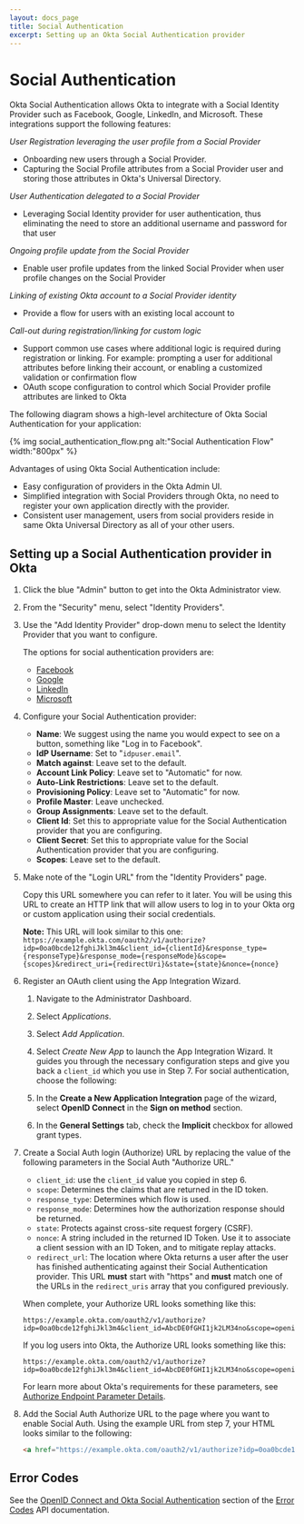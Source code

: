 ```yaml
---
layout: docs_page
title: Social Authentication
excerpt: Setting up an Okta Social Authentication provider
---
```


# Social Authentication

Okta Social Authentication allows Okta to integrate with a Social Identity Provider such as Facebook, Google, LinkedIn, and Microsoft. These integrations support the following features:

*User Registration leveraging the user profile from a Social Provider*

  - Onboarding new users through a Social Provider.
  - Capturing the Social Profile attributes from a Social Provider user and storing those attributes in Okta's Universal Directory.

*User Authentication delegated to a Social Provider*

  - Leveraging Social Identity provider for user authentication, thus eliminating the need to store an additional username and password for that user

*Ongoing profile update from the Social Provider*

  - Enable user profile updates from the linked Social Provider when user profile changes on the Social Provider

*Linking of existing Okta account to a Social Provider identity*

  - Provide a flow for users with an existing local account to

*Call-out during registration/linking for custom logic*

  - Support common use cases where additional logic is required during registration or linking. For example: prompting a user for additional attributes before linking their account, or enabling a customized validation or confirmation flow
  - OAuth scope configuration to control which Social Provider profile attributes are linked to Okta

The following diagram shows a high-level architecture of Okta Social Authentication for your application:

{% img social_authentication_flow.png alt:"Social Authentication Flow" width:"800px" %}

Advantages of using Okta Social Authentication include:

- Easy configuration of providers in the Okta Admin UI.
- Simplified integration with Social Providers through Okta, no need to register your own application directly with the provider.
- Consistent user management, users from social providers reside in same Okta Universal Directory as all of your other users.

## Setting up a Social Authentication provider in Okta

1.  Click the blue "Admin" button to get into the Okta Administrator view.

2.  From the "Security" menu, select "Identity Providers".

3.  Use the "Add Identity Provider" drop-down menu to select the
    Identity Provider that you want to configure.

    The options for social authentication providers are:
    -   [Facebook](http://saml-doc.okta.com/IdentityProvider_Docs/Facebook_Identity_Provider_Setup.html)
    -   [Google](http://saml-doc.okta.com/IdentityProvider_Docs/Google_Identity_Provider_Setup.html)
    -   [LinkedIn](http://saml-doc.okta.com/IdentityProvider_Docs/LinkedIn_Identity_Provider_Setup.html)
    -   [Microsoft](http://saml-doc.okta.com/IdentityProvider_Docs/Microsoft_Identity_Provider_Setup.html)

4.  Configure your Social Authentication provider:

    -   **Name**: We suggest using the name you would
        expect to see on a button, something like "Log in to Facebook".
    -   **IdP Username**: Set to "`idpuser.email`".
    -   **Match against**: Leave set to the default.
    -   **Account Link Policy**: Leave set to "Automatic" for now.
    -   **Auto-Link Restrictions**: Leave set to the default.
    -   **Provisioning Policy**: Leave set to "Automatic" for now.
    -   **Profile Master**: Leave unchecked.
    -   **Group Assignments**: Leave set to the default.
    -   **Client Id**: Set this to appropriate value for the Social
        Authentication provider that you are configuring.
    -   **Client Secret**: Set this to appropriate value for the Social
        Authentication provider that you are configuring.
    -   **Scopes**: Leave set to the default.

5.  Make note of the "Login URL" from the "Identity Providers" page.

    Copy this URL somewhere you can refer to it later. You will be
    using this URL to create an HTTP link that will allow users to
    log in to your Okta org or custom application using their social credentials.

    **Note:** This URL will look similar to this one:
    `https://example.okta.com/oauth2/v1/authorize?idp=0oa0bcde12fghiJkl3m4&client_id={clientId}&response_type={responseType}&response_mode={responseMode}&scope={scopes}&redirect_uri={redirectUri}&state={state}&nonce={nonce}`

6.  Register an OAuth client using the App Integration Wizard.

    1. Navigate to the Administrator Dashboard.

    2. Select *Applications*.

    3. Select *Add Application*.

    4. Select *Create New App* to launch the App Integration Wizard. It guides you through the necessary configuration
    steps and give you back a `client_id` which you use in Step 7. For social authentication, choose the following:

      1. In the **Create a New Application Integration** page of the wizard, select **OpenID Connect** in the **Sign on method** section.
      2. In the **General Settings** tab, check the **Implicit** checkbox for allowed grant types.

7.  Create a Social Auth login (Authorize) URL by replacing the value of the following parameters in the Social Auth "Authorize URL."

     * `client_id`: use the `client_id` value you copied in step 6.
     * `scope`: Determines the claims that are returned in the ID token.
     * `response_type`: Determines which flow is used.
     * `response_mode`: Determines how the authorization response should be returned.
     * `state`: Protects against cross-site request forgery (CSRF).
     * `nonce`: A string included in the returned ID Token. Use it to associate a client session with an ID Token, and to mitigate replay attacks.
     * `redirect_url`: The location where Okta returns a user after the user has finished authenticating against their Social Authentication provider.
       This URL **must** start with "https" and **must** match one of the URLs in the `redirect_uris` array that you configured previously.

     When complete, your Authorize URL looks something like this:

    ```http
    https://example.okta.com/oauth2/v1/authorize?idp=0oa0bcde12fghiJkl3m4&client_id=AbcDE0fGHI1jk2LM34no&scope=openid%20email%20profile&response_type=id_token&response_mode=fragment&state=someState&nonce=someNonce&redirect_uri=https://app.example.com/social_auth
    ```

     If you log users into Okta, the Authorize URL looks something like this:

    ```http
    https://example.okta.com/oauth2/v1/authorize?idp=0oa0bcde12fghiJkl3m4&client_id=AbcDE0fGHI1jk2LM34no&scope=openid%20email%20profile&response_type=id_token&response_mode=fragment&state=someState&nonce=someNonce&redirect_uri=https://example.okta.com
    ```

     For learn more about Okta's requirements for these parameters, see [Authorize Endpoint Parameter Details](http://developer.okta.com/docs/api/resources/oauth2.html#parameter-details).

8.  Add the Social Auth Authorize URL to the page where you want to
    enable Social Auth. Using the example URL from step 7, your HTML looks similar to the following:

    ```html
    <a href="https://example.okta.com/oauth2/v1/authorize?idp=0oa0bcde12fghiJkl3m4&client_id=AbcDE0fGHI1jk2LM34no&scope=openid%20email%20profile&response_type=id_token&response_mode=fragment&state=someState&nonce=someNonce&redirect_uri=https://app.example.com/social_auth">Log in</a>
    ```


## Error Codes

See the [OpenID Connect and Okta Social Authentication](/reference/error_codes/index#openid-connect-and-okta-social-authentication) section of the [Error Codes](/docs/api/getting_started/error_codes.html) API documentation.
